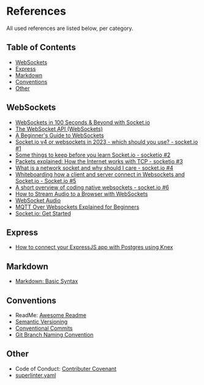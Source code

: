 
# References

All used references are listed below, per category.

## Table of Contents

- [WebSockets](websockets)
- [Express](express)
- [Markdown](markdown)
- [Conventions](conventions)
- [Other](other)

## WebSockets

- [WebSockets in 100 Seconds & Beyond with Socket.io](https://www.youtube.com/watch?v=1BfCnjr_Vjg)
- [The WebSocket API (WebSockets)](https://developer.mozilla.org/en-US/docs/Web/API/WebSockets_API)
- [A Beginner's Guide to WebSockets](https://www.youtube.com/watch?v=8ARodQ4Wlf4)
- [Socket.io v4 or websockets in 2023 - which should you use? - socket.io #1](https://youtu.be/e7K9bfB1ZrI)
- [Some things to keep before you learn Socket.io - socketio #2 ](https://youtu.be/_PG6ktcmHwc)
- [Packets explained: How the Internet works with TCP - socketio #3](https://www.youtube.com/watch?v=w5-0iBRCQvA)
- [What is a network socket and why should I care - socket.io #4 ](https://www.youtube.com/watch?v=bE-e9ANzYGo)
- [Whiteboarding how a client and server connect in Websockets and Socket.io - Socket.io #5](https://www.youtube.com/watch?v=fnC1nU0UbRg)
- [A short overview of coding native websockets - socket.io #6 ](https://www.youtube.com/watch?v=VuNQIHk5_yM)
- [How to Stream Audio to a Browser with WebSockets](https://symbl.ai/blog/how-to-stream-audio-browser-with-websockets/)
- [WebSocket Audio](https://github.com/SamuelFisher/WebSocketAudio)
- [MQTT Over Websockets Explained for Beginners ](https://www.youtube.com/watch?v=EvUI4vRhF88)
- [Socket.io: Get Started](https://socket.io/get-started/chat/)

## Express

- [How to connect your ExpressJS app with Postgres using Knex](https://dev.to/mandeepm91/how-to-connect-your-expressjs-app-with-postgres-using-knex-76)

## Markdown

- [Markdown: Basic Syntax](https://www.markdownguide.org/basic-syntax)

## Conventions

- ReadMe: [Awesome Readme](https://github.com/matiassingers/awesome-readme)
- [Semantic Versioning](https://semver.org/)
- [Conventional Commits](https://www.conventionalcommits.org/en/v1.0.0/#specification)
- [Git Branch Naming Convention](https://dev.to/couchcamote/git-branching-name-convention-cch)

## Other

- Code of Conduct: [Contributer Covenant](https://www.contributor-covenant.org/)
- [superlinter.yaml](https://github.com/devopsjourney1/mygitactions/blob/main/.github/workflows/superlinter.yml)
